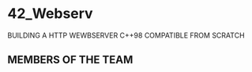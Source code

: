 # 42_Webserv

BUILDING A HTTP WEWBSERVER C++98 COMPATIBLE FROM SCRATCH


## MEMBERS OF THE TEAM ##

